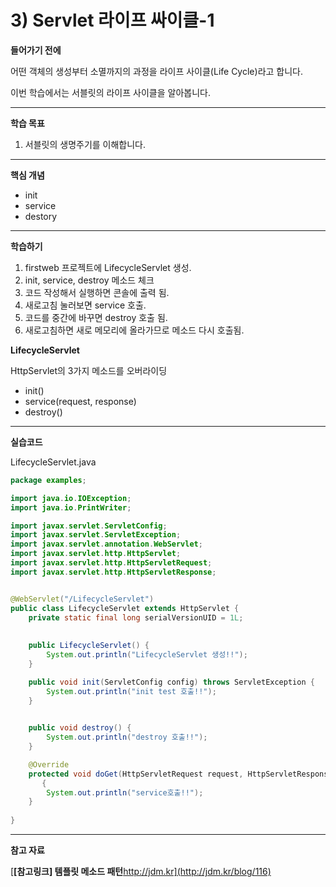# 3) Servlet 라이프 싸이클-1

**들어가기 전에**

어떤 객체의 생성부터 소멸까지의 과정을 라이프 사이클(Life Cycle)라고 합니다.

이번 학습에서는 서블릿의 라이프 사이클을 알아봅니다.

 

 

------

**학습 목표**

1. 서블릿의 생명주기를 이해합니다.

 



------

**핵심 개념**

- init
- service
- destory

 



------

**학습하기**

1. firstweb 프로젝트에 LifecycleServlet 생성.
2. init, service, destroy 메소드 체크
3. 코드 작성해서 실행하면 콘솔에 출력 됨.
4. 새로고침 눌러보면 service 호출.
5. 코드를 중간에 바꾸면 destroy 호출 됨.
6. 새로고침하면 새로 메모리에 올라가므로 메소드 다시 호출됨.



**LifecycleServlet**

HttpServlet의 3가지 메소드를 오버라이딩

- init()
- service(request, response)
- destroy()



 

------

**실습코드**

LifecycleServlet.java

```java
package examples;

import java.io.IOException;
import java.io.PrintWriter;

import javax.servlet.ServletConfig;
import javax.servlet.ServletException;
import javax.servlet.annotation.WebServlet;
import javax.servlet.http.HttpServlet;
import javax.servlet.http.HttpServletRequest;
import javax.servlet.http.HttpServletResponse;


@WebServlet("/LifecycleServlet")
public class LifecycleServlet extends HttpServlet {
	private static final long serialVersionUID = 1L;
       
 
    public LifecycleServlet() {
        System.out.println("LifecycleServlet 생성!!");
    }

	public void init(ServletConfig config) throws ServletException {
		System.out.println("init test 호출!!");
	}

	
	public void destroy() {
		System.out.println("destroy 호출!!");
	}

	@Override
	protected void doGet(HttpServletRequest request, HttpServletResponse response) throws ServletException, IOException
       {
		System.out.println("service호출!!");		
	}
	
}

```





------

**참고 자료**

[**[참고링크\] 템플릿 메소드 패턴**http://jdm.kr](http://jdm.kr/blog/116)